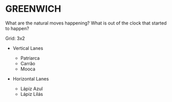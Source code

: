 # GREENWICH

What are the natural moves happening? What is out of the clock that started to happen?

Grid: 3x2

* Vertical Lanes
    - Patriarca
    - Carrão
    - Mooca

* Horizontal Lanes
    - Lápiz Azul
    - Lápiz Lilás
